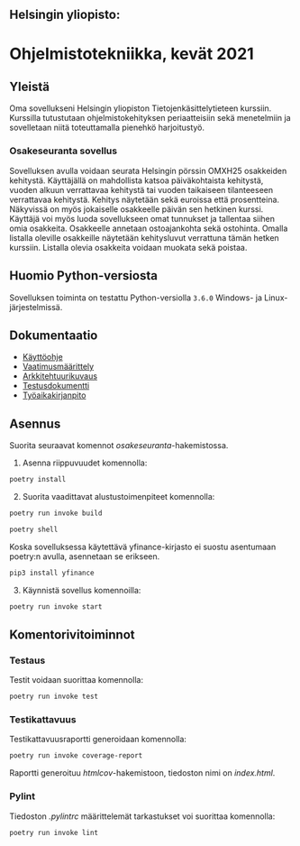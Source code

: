 ## Helsingin yliopisto:
# Ohjelmistotekniikka, kevät 2021

## Yleistä
Oma sovellukseni Helsingin yliopiston Tietojenkäsittelytieteen kurssiin. Kurssilla tutustutaan ohjelmistokehityksen periaatteisiin sekä menetelmiin ja sovelletaan niitä toteuttamalla pienehkö harjoitustyö.

### Osakeseuranta sovellus
Sovelluksen avulla voidaan seurata Helsingin pörssin OMXH25 osakkeiden kehitystä. Käyttäjällä on mahdollista katsoa päiväkohtaista kehitystä, vuoden alkuun verrattavaa kehitystä tai vuoden taikaiseen tilanteeseen verrattavaa kehitystä. Kehitys näytetään sekä euroissa että prosentteina. Näkyvissä on myös jokaiselle osakkeelle päivän sen hetkinen kurssi. Käyttäjä voi myös luoda sovellukseen omat tunnukset ja tallentaa siihen omia osakkeita. Osakkeelle annetaan ostoajankohta sekä ostohinta. Omalla listalla oleville osakkeille näytetään kehitysluvut verrattuna tämän hetken kurssiin. Listalla olevia osakkeita voidaan muokata sekä poistaa.  

## Huomio Python-versiosta
Sovelluksen toiminta on testattu Python-versiolla `3.6.0` Windows- ja Linux-järjestelmissä.

## Dokumentaatio
- [Käyttöohje](./osakeseuranta/dokumentaatio/kayttoohje.md)
- [Vaatimusmäärittely](./osakeseuranta/dokumentaatio/vaatimusmaarittely.md)
- [Arkkitehtuurikuvaus](./osakeseuranta/dokumentaatio/arkkitehtuuri.md)
- [Testusdokumentti](./osakeseuranta/dokumentaatio/testaus.md)
- [Työaikakirjanpito](./osakeseuranta/dokumentaatio/tuntikirjanpito.md)


## Asennus
Suorita seuraavat komennot _osakeseuranta_-hakemistossa.

1. Asenna riippuvuudet komennolla:
```bash
poetry install
```

2. Suorita vaadittavat alustustoimenpiteet komennolla:
```bash
poetry run invoke build
```

```bash
poetry shell
```

Koska sovelluksessa käytettävä yfinance-kirjasto ei suostu asentumaan poetry:n avulla, asennetaan se erikseen.

```bash
pip3 install yfinance 
```

3. Käynnistä sovellus komennoilla:

```bash
poetry run invoke start
```

## Komentorivitoiminnot

### Testaus
Testit voidaan suorittaa komennolla:

```bash
poetry run invoke test
```

### Testikattavuus
Testikattavuusraportti generoidaan komennolla:

```bash
poetry run invoke coverage-report
```

Raportti generoituu _htmlcov_-hakemistoon, tiedoston nimi on _index.html_. 

### Pylint
Tiedoston _.pylintrc_ määrittelemät tarkastukset voi suorittaa komennolla:

```bash
poetry run invoke lint
```
